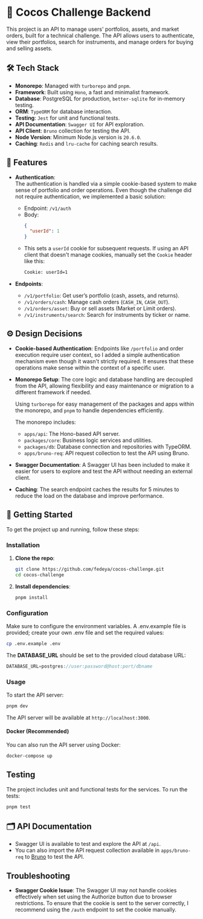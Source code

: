 # 🏦 Cocos Challenge Backend

This project is an API to manage users' portfolios, assets, and market orders, built for a technical challenge. The API allows users to authenticate, view their portfolios, search for instruments, and manage orders for buying and selling assets.

## 🛠️ Tech Stack
- **Monorepo**: Managed with `turborepo` and `pnpm`.
- **Framework**: Built using `Hono`, a fast and minimalist framework.
- **Database**: PostgreSQL for production, `better-sqlite` for in-memory testing.
- **ORM**: `TypeORM` for database interaction.
- **Testing**: `Jest` for unit and functional tests.
- **API Documentation**: `Swagger UI` for API exploration.
- **API Client**: `Bruno` collection for testing the API.
- **Node Version**: Minimum Node.js version is `20.6.0`.
- **Caching**: `Redis` and `lru-cache` for caching search results.
  
## 🎯 Features

- **Authentication**:  
  The authentication is handled via a simple cookie-based system to make sense of portfolio and order operations. Even though the challenge did not require authentication, we implemented a basic solution:
  - Endpoint: `/v1/auth`
  - Body:  
    ```json
    {
      "userId": 1
    }
    ```
  - This sets a `userId` cookie for subsequent requests. If using an API client that doesn't manage cookies, manually set the `Cookie` header like this:
    ```bash
    Cookie: userId=1
    ```

- **Endpoints**:
  - `/v1/portfolio`: Get user’s portfolio (cash, assets, and returns).
  - `/v1/orders/cash`: Manage cash orders (`CASH_IN`, `CASH_OUT`).
  - `/v1/orders/asset`: Buy or sell assets (Market or Limit orders).
  - `/v1/instruments/search`: Search for instruments by ticker or name.

## ⚙️ Design Decisions

- **Cookie-based Authentication**: Endpoints like `/portfolio` and order execution require user context, so I added a simple authentication mechanism even though it wasn't strictly required. It ensures that these operations make sense within the context of a specific user.
- **Monorepo Setup**: The core logic and database handling are decoupled from the API, allowing flexibility and easy maintenance or migration to a different framework if needed.

  Using `turborepo` for easy management of the packages and apps within the monorepo, and `pnpm` to handle dependencies efficiently.
  
  The monorepo includes:
  - `apps/api`: The Hono-based API server.
  - `packages/core`: Business logic services and utilities.
  - `packages/db`: Database connection and repositories with TypeORM.
  - `apps/bruno-req`: API request collection to test the API using Bruno.

- **Swagger Documentation**: A Swagger UI has been included to make it easier for users to explore and test the API without needing an external client. 
- **Caching**: The search endpoint caches the results for 5 minutes to reduce the load on the database and improve performance.

## 🚀 Getting Started

To get the project up and running, follow these steps:

### Installation

1. **Clone the repo**:
   ```bash
   git clone https://github.com/fedeya/cocos-challenge.git
   cd cocos-challenge
   ```

2. **Install dependencies**:
   ```bash
   pnpm install
   ```

### Configuration

Make sure to configure the environment variables. A .env.example file is provided; create your own .env file and set the required values:

```bash
cp .env.example .env
```

The **DATABASE_URL** should be set to the provided cloud database URL:
```js
DATABASE_URL=postgres://user:password@host:port/dbname
```

### Usage

To start the API server:
   ```bash
   pnpm dev
   ```

The API server will be available at `http://localhost:3000`.

#### Docker (Recommended)

You can also run the API server using Docker:
   ```bash
   docker-compose up
   ```

##  Testing

The project includes unit and functional tests for the services. To run the tests:
   ```bash
   pnpm test
   ```

## 🗂️ API Documentation

- Swagger UI is available to test and explore the API at `/api`.
- You can also import the API request collection available in `apps/bruno-req` to [Bruno](https://www.usebruno.com/) to test the API.

## Troubleshooting

- **Swagger Cookie Issue**: The Swagger UI may not handle cookies effectively when set using the Authorize button due to browser restrictions. To ensure that the cookie is sent to the server correctly, I recommend using the `/auth` endpoint to set the cookie manually.
